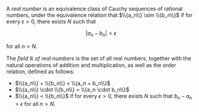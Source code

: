 A *real number* is an equivalence class of Cauchy sequences of rational numbers, under the equivalence relation that $\\{a_n\\} \sim \\{b_n\\}$ if for every $\epsilon > 0$, there exists $N$ such that

$$
| a_n - b_n | < \epsilon
$$

for all $n > N$.

The *field* $\mathbb{R}$ *of real numbers* is the set of all real numbers, together with the natural operations of addition and multiplication, as well as the order relation, defined as follows:

- $\\{a_n\\} + \\{b_n\\} = \\{a_n + b_n\\}$
- $\\{a_n\\} \cdot \\{b_n\\} = \\{a_n \cdot b_n\\}$
- $\\{a_n\\} < \\{b_n\\}$ if for every $\epsilon > 0$, there exists $N$ such that $b_n - a_n > \epsilon$ for all $n > N$.
